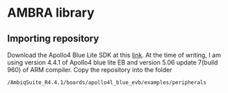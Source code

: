 # AMBRA library

## Importing repository

Download the Apollo4 Blue Lite SDK at this [link](https://contentportal.ambiq.com/). At the time of writing, I am using version 4.4.1 of Apollo4 blue lite EB and version 5.06 update 7(build 960) of ARM compiler. Copy the repository into the folder

```plaintext
/AmbiqSuite_R4.4.1/boards/apollo4l_blue_evb/examples/peripherals
```
